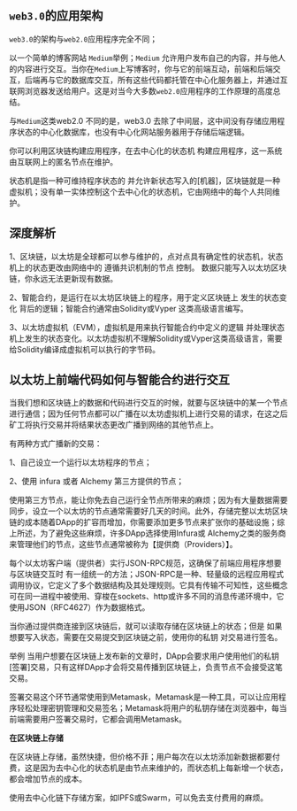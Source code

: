 ## `web3.0`的应用架构

`web3.0`的架构与`web2.0`应用程序完全不同；

以一个简单的博客网站 `Medium`举例；`Medium` 允许用户发布自己的内容，并与他人的内容进行交互。当你在`Medium`上写博客时，你与它的前端互动，前端和后端交互，后端再与它的数据库交互，所有这些代码都托管在中心化服务器上，并通过互联网浏览器发送给用户。这是对当今大多数`web2.0`应用程序的工作原理的高度总结。

与`Medium`这类web2.0 不同的是，web3.0 去除了中间层，这中间没有存储应用程序状态的中心化数据库，也没有中心化网站服务器用于存储后端逻辑。

你可以利用区块链构建应用程序，在去中心化的状态机 构建应用程序，这一系统由互联网上的匿名节点在维护。

状态机是指一种可维持程序状态的 并允许新状态写入的[机器]，区块链就是一种虚拟机；没有单一实体控制这个去中心化的状态机，它由网络中的每个人共同维护。


## 深度解析

1、区块链，以太坊是全球都可以参与维护的，点对点具有确定性的状态机，状态机上的状态更改由网络中的 遵循共识机制的节点 控制。 数据只能写入以太坊区块链，你永远无法更新现有数据。

2、智能合约，是运行在以太坊区块链上的程序，用于定义区块链上 发生的状态变化 背后的逻辑；智能合约通常由Solidity或Vyper 这类高级语言编写。

3、以太坊虚拟机（EVM），虚拟机是用来执行智能合约中定义的逻辑 并处理状态机上发生的状态变化。以太坊虚拟机不理解Solidity或Vyper这类高级语言，需要给Solidity编译成虚拟机可以执行的字节码。

## 以太坊上前端代码如何与智能合约进行交互

当我们想和区块链上的数据和代码进行交互的时候，就要与区块链中的某一个节点进行通信；因为任何节点都可以广播在以太坊虚拟机上进行交易的请求，在这之后矿工将执行交易并将结果状态更改广播到网络的其他节点上。

有两种方式广播新的交易：

1、自己设立一个运行以太坊程序的节点；

2、使用 infura 或者 Alchemy 第三方提供的节点；

使用第三方节点，能让你免去自己运行全节点所带来的麻烦；因为有大量数据需要同步，设立一个以太坊的节点通常需要好几天的时间。此外，存储完整以太坊区块链的成本随着DApp的扩容而增加，你需要添加更多节点来扩张你的基础设施；综上所述，为了避免这些麻烦，许多DApp选择使用Infura或 Alchemy之类的服务商来管理他们的节点，这些节点通常被称为【提供商（Providers）】。

每个以太坊客户端（提供者）实行JSON-RPC规范，这确保了前端应用程序想要与区块链交互时 有一组统一的方法；JSON-RPC是一种、轻量级的远程应用程式调用协议，它定义了多个数据结构及其处理规则。它具有传输不可知性，这些概念可在同一进程中被使用、穿梭在sockets、http或许多不同的消息传递环境中，它使用JSON（RFC4627）作为数据格式。

当你通过提供商连接到区块链后，就可以读取存储在区块链上的状态；但是 如果想要写入状态，需要在交易提交到区块链之前，使用你的私钥 对交易进行签名。

举例 当用户想要在区块链上发布新的文章时，DApp会要求用户使用他们的私钥[签署]交易，只有这样DApp才会将交易传播到区块链上，负责节点不会接受这笔交易。

签署交易这个环节通常使用到Metamask，Metamask是一种工具，可以让应用程序轻松处理密钥管理和交易签名；Metamask将用户的私钥存储在浏览器中，每当前端需要用户签署交易时，它都会调用Metamask。

**在区块链上存储**

在区块链上存储，虽然快捷，但价格不菲；用户每次在以太坊添加新数据都要付费，这是因为去中心化的状态机是由节点来维护的，而状态机上每新增一个状态，都会增加节点的成本。

使用去中心化链下存储方案，如IPFS或Swarm，可以免去支付费用的麻烦。




